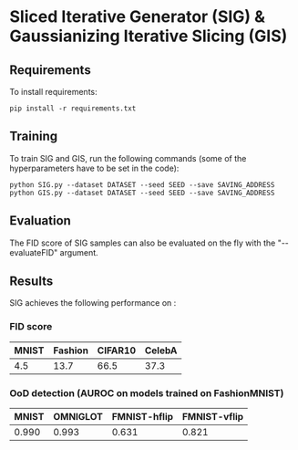 # Sliced Iterative Generator (SIG) & Gaussianizing Iterative Slicing (GIS)

## Requirements

To install requirements:

```setup
pip install -r requirements.txt
```

## Training

To train SIG and GIS, run the following commands (some of the hyperparameters have to be set in the code):

```train
python SIG.py --dataset DATASET --seed SEED --save SAVING_ADDRESS   
python GIS.py --dataset DATASET --seed SEED --save SAVING_ADDRESS
```

## Evaluation

The FID score of SIG samples can also be evaluated on the fly with the "--evaluateFID" argument. 

## Results

SIG achieves the following performance on :

### FID score

|       MNIST       |      Fashion      |      CIFAR10      |       CelebA      |
| ----------------- | ----------------- | ----------------- | ----------------- |
|        4.5        |       13.7        |       66.5        |       37.3        |

### OoD detection (AUROC on models trained on FashionMNIST)

|       MNIST       |      OMNIGLOT     |    FMNIST-hflip   |   FMNIST-vflip    |
| ----------------- | ----------------- | ----------------- | ----------------- |
|       0.990       |       0.993       |       0.631       |       0.821       |

